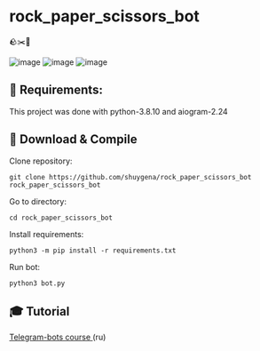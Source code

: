 # rock_paper_scissors_bot
🪨:scissors::page_facing_up:

![image](https://user-images.githubusercontent.com/75737596/215354080-15c9f36c-b3f0-4ada-82bf-c46501e77bee.png)
![image](https://user-images.githubusercontent.com/75737596/215354092-412df2ec-0c43-4b69-bd67-0873b44ad134.png)
![image](https://user-images.githubusercontent.com/75737596/215354105-036f7f9e-7a9d-4c9f-8b82-5ec51b001177.png)


## :toolbox: Requirements:  
This project was done with python-3.8.10 and aiogram-2.24  

## :link: Download & Compile
Clone repository:
```
git clone https://github.com/shuygena/rock_paper_scissors_bot rock_paper_scissors_bot
```
Go to directory:
```
cd rock_paper_scissors_bot
```
Install requirements:  
```
python3 -m pip install -r requirements.txt
```
Run bot:   
```
python3 bot.py
``` 

## :mortar_board: Tutorial
[Telegram-bots course ](https://stepik.org/course/120924/info) (ru)
